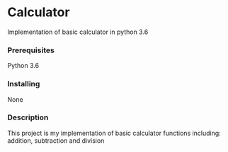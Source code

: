# Calculator

Implementation of basic calculator in python 3.6

### Prerequisites

Python 3.6

### Installing

None

### Description

This project is my implementation of basic calculator functions including: addition, subtraction and division
